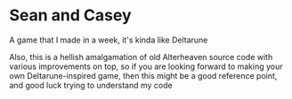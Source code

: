 # Sean and Casey
A game that I made in a week, it's kinda like Deltarune

Also, this is a hellish amalgamation of old Alterheaven source code with various improvements on top, so if you are looking forward to making your own Deltarune-inspired game, then this might be a good reference point, and good luck trying to understand my code
